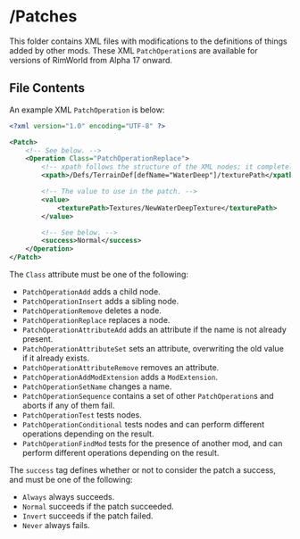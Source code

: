 # /Patches

This folder contains XML files with modifications to the definitions of things added by other mods. These XML `PatchOperation`s are available for versions of RimWorld from Alpha 17 onward.

## File Contents

An example XML `PatchOperation` is below:

```xml
<?xml version="1.0" encoding="UTF-8" ?>

<Patch>
	<!-- See below. -->
	<Operation Class="PatchOperationReplace">
		<!-- xpath follows the structure of the XML nodes; it completely ignores folder structure. -->
		<xpath>/Defs/TerrainDef[defName="WaterDeep"]/texturePath</xpath>

		<!-- The value to use in the patch. -->
		<value>
			<texturePath>Textures/NewWaterDeepTexture</texturePath>
		</value>

		<!-- See below. -->
		<success>Normal</success>
	</Operation>
</Patch>
```

The `Class` attribute must be one of the following:

- `PatchOperationAdd` adds a child node.
- `PatchOperationInsert` adds a sibling node.
- `PatchOperationRemove` deletes a node.
- `PatchOperationReplace` replaces a node.
- `PatchOperationAttributeAdd` adds an attribute if the name is not already present.
- `PatchOperationAttributeSet` sets an attribute, overwriting the old value if it already exists.
- `PatchOperationAttributeRemove` removes an attribute.
- `PatchOperationAddModExtension` adds a `ModExtension`.
- `PatchOperationSetName` changes a name.
- `PatchOperationSequence` contains a set of other `PatchOperation`s and aborts if any of them fail.
- `PatchOperationTest` tests nodes.
- `PatchOperationConditional` tests nodes and can perform different operations depending on the result.
- `PatchOperationFindMod` tests for the presence of another mod, and can perform different operations depending on the result.

The `success` tag defines whether or not to consider the patch a success, and must be one of the following:

- `Always` always succeeds.
- `Normal` succeeds if the patch succeeded.
- `Invert` succeeds if the patch failed.
- `Never` always fails.
